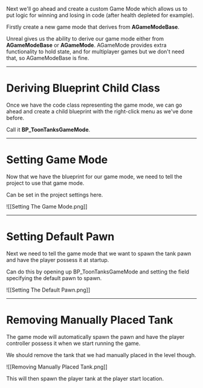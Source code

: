 Next we'll go ahead and create a custom Game Mode which allows us to put logic for winning and losing in code (after health depleted for example).

Firstly create a new game mode that derives from **AGameModeBase**.

Unreal gives us the ability to derive our game mode either from **AGameModeBase** or **AGameMode**. AGameMode provides extra functionality to hold state, and for multiplayer games but we don't need that, so AGameModeBase is fine.

---
# Deriving Blueprint Child Class

Once we have the code class representing the game mode, we can go ahead and create a child blueprint with the right-click menu as we've done before.

Call it **BP_ToonTanksGameMode**.

---
# Setting Game Mode

Now that we have the blueprint for our game mode, we need to tell the project to use that game mode.

Can be set in the project settings here.

![[Setting The Game Mode.png]]

---
# Setting Default Pawn

Next we need to tell the game mode that we want to spawn the tank pawn and have the player possess it at startup.

Can do this by opening up BP_ToonTanksGameMode and setting the field specifying the default pawn to spawn.

![[Setting The Default Pawn.png]]

---
# Removing Manually Placed Tank

The game mode will automatically spawn the pawn and have the player controller possess it when we start running the game.

We should remove the tank that we had manually placed in the level though.

![[Removing Manually Placed Tank.png]]

This will then spawn the player tank at the player start location.

